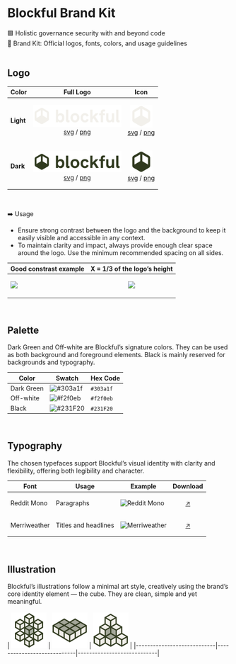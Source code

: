 #  Blockful Brand Kit
🟩 Holistic governance security with and beyond code<br>
🧰 Brand Kit: Official logos, fonts, colors, and usage guidelines
<br>
<br>

## Logo

| Color          | Full Logo                                 | Icon        | 
| -------------- | --------------------------------------------------------------------| ------------------------------------------------------------------------|
| **Light**  | <p align="center"> <img src="/logo/blockful-logo-light.png" width="200">  <br>   [svg](logo/blockful-logo-light.svg) / [png](logo/blockful-logo-light.png) </p>  | <p align="center"> <img src="logo/blockful-icon-light.png" width="50"> <br>  [svg](logo/blockful-icon-light.svg) / [png](logo/blockful-icon-light.png) </p> | 
| **Dark**  | <p align="center"> <img src="/logo/blockful-logo-dark.png" width="200">  <br>   [svg](logo/blockful-logo-dark.svg) / [png](logo/blockful-logo-dark.png) </p>  | <p align="center"> <img src="logo/blockful-icon-dark.png" width="50"> <br>  [svg](logo/blockful-icon-dark.svg) / [png](logo/blockful-icon-dark.png) </p> | 
<br>

➡️ Usage
- Ensure strong contrast between the logo and the background to keep it easily visible and accessible in any context.
- To maintain clarity and impact, always provide enough clear space around the logo. Use the minimum recommended spacing on all sides.
  
|    Good constrast example   |      X = 1/3 of the logo’s height              |
|------------|-----------------------------------------------------------------|
| <img src="https://i.imgur.com/GndS5fO.png" width="200">   | <p align="center">  <img src="https://i.imgur.com/uuTnGb6.png" width="200"> |

<br>

## Palette
Dark Green and Off-white are Blockful’s signature colors. They can be used as both background and foreground elements. Black is mainly reserved for backgrounds and typography.

| Color      | Swatch                                               | Hex Code  |
|------------|------------------------------------------------------|-----------|
| Dark Green  | ![#303a1f](https://placehold.co/20x20/303a1f/303a1f) | `#303a1f` |
| Off-white    | ![#f2f0eb](https://placehold.co/20x20/f2f0eb/f2f0eb) | `#f2f0eb` |
| Black      | ![#231F20](https://placehold.co/20x20/231F20/231F20) | `#231F20` |




<br>

## Typography
The chosen typefaces support Blockful’s visual identity with clarity and flexibility, offering both legibility and character.

| Font         | Usage                   | Example                                          |  Download |
|--------------|-------------------------|---------------------------------------           |-----------|
|   Reddit Mono  | Paragraphs     | ![Reddit Mono](https://i.imgur.com/l0BMKMu.png)        |  <p align="center"> [↗️](https://fonts.google.com/specimen/Reddit+Mono) |
| Merriweather    |  Titles and headlines   | ![Merriweather](https://i.imgur.com/T7SYexf.png)  | <p align="center"> [↗️](https://fonts.google.com/specimen/Merriweather) |


<br>

## Illustration
Blockful’s illustrations follow a minimal art style, creatively using the brand’s core identity element — the cube. They are clean, simple and yet meaningful.
<br>
<br>
| <img src="/illustrations/Illustration-1.svg" width="80"> |  <img src="/illustrations/Illustration-2.svg" width="80"> |  <img src="/illustrations/Illustration-3.svg" width="80"> |
|----------------------------|----------------------------|----------------------------|
